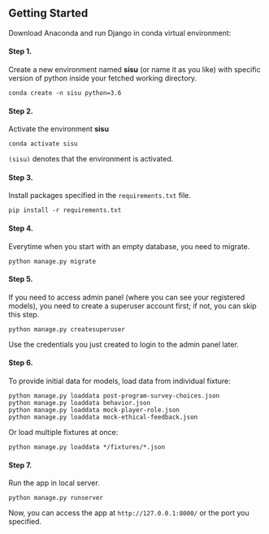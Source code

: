 ## Getting Started

Download Anaconda and run Django in conda virtual environment:

#### Step 1. 
Create a new environment named **sisu** (or name it as you like) with specific version of python inside your fetched working directory.
```
conda create -n sisu python=3.6
```

#### Step 2. 
Activate the environment **sisu** 
```
conda activate sisu
```

`(sisu)` denotes that the environment is activated.

#### Step 3.
Install packages specified in the `requirements.txt` file.
```
pip install -r requirements.txt
```

#### Step 4.
Everytime when you start with an empty database, you need to migrate.
```
python manage.py migrate
```

#### Step 5.
If you need to access admin panel (where you can see your registered models), you need to create a superuser account first; if not, you can skip this step.
```
python manage.py createsuperuser
```
Use the credentials you just created to login to the admin panel later.

#### Step 6.
To provide initial data for models, load data from individual fixture:
```
python manage.py loaddata post-program-survey-choices.json
python manage.py loaddata behavior.json
python manage.py loaddata mock-player-role.json
python manage.py loaddata mock-ethical-feedback.json
```

Or load multiple fixtures at once:
```
python manage.py loaddata */fixtures/*.json
```

#### Step 7.
Run the app in local server.
```
python manage.py runserver
```
Now, you can access the app at `http://127.0.0.1:8000/` or the port you specified.